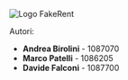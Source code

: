 ![Logo FakeRent](https://i.imgur.com/hAb9NSV.png)

Autori:

- <b>Andrea Birolini</b> - 1087070
- <b>Marco Patelli</b> - 1086205
- <b>Davide Falconi</b> - 1087700
